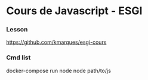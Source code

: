 # Cours de Javascript - ESGI

### Lesson
https://github.com/kmarques/esgi-cours

### Cmd list
docker-compose run node node path/to/js  